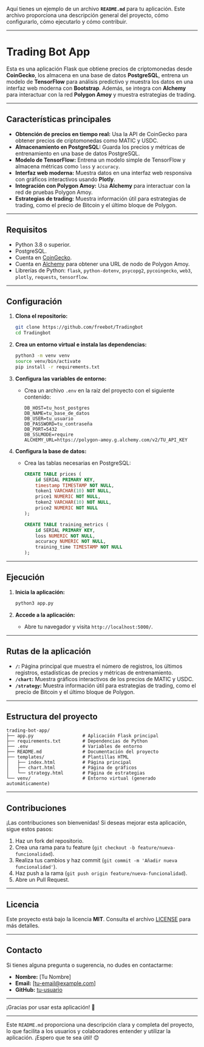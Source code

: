 Aquí tienes un ejemplo de un archivo **`README.md`** para tu aplicación. Este archivo proporciona una descripción general del proyecto, cómo configurarlo, cómo ejecutarlo y cómo contribuir.

---

# Trading Bot App

Esta es una aplicación Flask que obtiene precios de criptomonedas desde **CoinGecko**, los almacena en una base de datos **PostgreSQL**, entrena un modelo de **TensorFlow** para análisis predictivo y muestra los datos en una interfaz web moderna con **Bootstrap**. Además, se integra con **Alchemy** para interactuar con la red **Polygon Amoy** y muestra estrategias de trading.

---

## Características principales

- **Obtención de precios en tiempo real:** Usa la API de CoinGecko para obtener precios de criptomonedas como MATIC y USDC.
- **Almacenamiento en PostgreSQL:** Guarda los precios y métricas de entrenamiento en una base de datos PostgreSQL.
- **Modelo de TensorFlow:** Entrena un modelo simple de TensorFlow y almacena métricas como `loss` y `accuracy`.
- **Interfaz web moderna:** Muestra datos en una interfaz web responsiva con gráficos interactivos usando **Plotly**.
- **Integración con Polygon Amoy:** Usa **Alchemy** para interactuar con la red de pruebas Polygon Amoy.
- **Estrategias de trading:** Muestra información útil para estrategias de trading, como el precio de Bitcoin y el último bloque de Polygon.

---

## Requisitos

- Python 3.8 o superior.
- PostgreSQL.
- Cuenta en [CoinGecko](https://www.coingecko.com/).
- Cuenta en [Alchemy](https://www.alchemy.com/) para obtener una URL de nodo de Polygon Amoy.
- Librerías de Python: `flask`, `python-dotenv`, `psycopg2`, `pycoingecko`, `web3`, `plotly`, `requests`, `tensorflow`.

---

## Configuración

1. **Clona el repositorio:**
   ```bash
   git clone https://github.com/freebot/Tradingbot
   cd Tradingbot
   ```

2. **Crea un entorno virtual e instala las dependencias:**
   ```bash
   python3 -m venv venv
   source venv/bin/activate
   pip install -r requirements.txt
   ```

3. **Configura las variables de entorno:**
   - Crea un archivo `.env` en la raíz del proyecto con el siguiente contenido:
     ```plaintext
     DB_HOST=tu_host_postgres
     DB_NAME=tu_base_de_datos
     DB_USER=tu_usuario
     DB_PASSWORD=tu_contraseña
     DB_PORT=5432
     DB_SSLMODE=require
     ALCHEMY_URL=https://polygon-amoy.g.alchemy.com/v2/TU_API_KEY
     ```

4. **Configura la base de datos:**
   - Crea las tablas necesarias en PostgreSQL:
     ```sql
     CREATE TABLE prices (
         id SERIAL PRIMARY KEY,
         timestamp TIMESTAMP NOT NULL,
         token1 VARCHAR(10) NOT NULL,
         price1 NUMERIC NOT NULL,
         token2 VARCHAR(10) NOT NULL,
         price2 NUMERIC NOT NULL
     );

     CREATE TABLE training_metrics (
         id SERIAL PRIMARY KEY,
         loss NUMERIC NOT NULL,
         accuracy NUMERIC NOT NULL,
         training_time TIMESTAMP NOT NULL
     );
     ```

---

## Ejecución

1. **Inicia la aplicación:**
   ```bash
   python3 app.py
   ```

2. **Accede a la aplicación:**
   - Abre tu navegador y visita `http://localhost:5000/`.

---

## Rutas de la aplicación

- **`/`:** Página principal que muestra el número de registros, los últimos registros, estadísticas de precios y métricas de entrenamiento.
- **`/chart`:** Muestra gráficos interactivos de los precios de MATIC y USDC.
- **`/strategy`:** Muestra información útil para estrategias de trading, como el precio de Bitcoin y el último bloque de Polygon.

---

## Estructura del proyecto

```
trading-bot-app/
├── app.py                  # Aplicación Flask principal
├── requirements.txt        # Dependencias de Python
├── .env                    # Variables de entorno
├── README.md               # Documentación del proyecto
├── templates/              # Plantillas HTML
│   ├── index.html          # Página principal
│   ├── chart.html          # Página de gráficos
│   └── strategy.html       # Página de estrategias
└── venv/                   # Entorno virtual (generado automáticamente)
```

---

## Contribuciones

¡Las contribuciones son bienvenidas! Si deseas mejorar esta aplicación, sigue estos pasos:

1. Haz un fork del repositorio.
2. Crea una rama para tu feature (`git checkout -b feature/nueva-funcionalidad`).
3. Realiza tus cambios y haz commit (`git commit -m 'Añadir nueva funcionalidad'`).
4. Haz push a la rama (`git push origin feature/nueva-funcionalidad`).
5. Abre un Pull Request.

---

## Licencia

Este proyecto está bajo la licencia **MIT**. Consulta el archivo [LICENSE](LICENSE) para más detalles.

---

## Contacto

Si tienes alguna pregunta o sugerencia, no dudes en contactarme:

- **Nombre:** [Tu Nombre]
- **Email:** [tu-email@example.com]
- **GitHub:** [tu-usuario](https://github.com/tu-usuario)

---

¡Gracias por usar esta aplicación! 🚀

---

Este `README.md` proporciona una descripción clara y completa del proyecto, lo que facilita a los usuarios y colaboradores entender y utilizar la aplicación. ¡Espero que te sea útil! 😊
